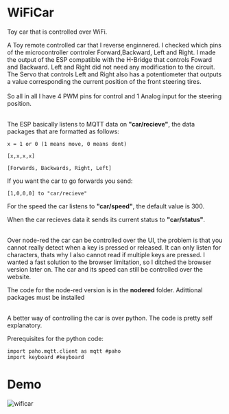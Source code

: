 # WiFiCar
Toy car that is controlled over WiFi.

A Toy remote controlled car that I reverse enginnered. I checked which pins of the microcontroller controler Forward,Backward, Left and Right. I made the output of the ESP compatible with the H-Bridge that controls Foward and Backward. Left and Right did not need any modification to the circuit. The Servo that controls Left and Right also has a potentiometer that outputs a value corresponding the current position of the front steering tires.
<br/><br/>
So all in all I have 4 PWM pins for control and 1 Analog input for the steering position.
<br/><br/>

The ESP basically listens to MQTT data on **"car/recieve"**, the data packages that are formatted as follows:

```
x = 1 or 0 (1 means move, 0 means dont)

[x,x,x,x]

[Forwards, Backwards, Right, Left]
```
If you want the car to go forwards you send:
```
[1,0,0,0] to "car/recieve"
```

For the speed the car listens to **"car/speed"**, the default value is 300.

When the car recieves data it sends its current status to **"car/status"**.
<br/><br/>

Over node-red the car can be controlled over the UI, the problem is that you cannot really detect when a key is pressed or released. It can only listen for characters, thats why I also cannot read if multiple keys are pressed. I wanted a fast solution to the browser limitation, so I ditched the browser version later on. The car and its speed can still be controlled over the website.

The code for the node-red version is in the **nodered** folder. Adittional packages must be installed
<br/><br/>

A better way of controlling the car is over python. The code is pretty self explanatory. 

Prerequisites for the python code:
```
import paho.mqtt.client as mqtt #paho
import keyboard #keyboard
```

# Demo

![wificar](gifs/wificardemo.gif)